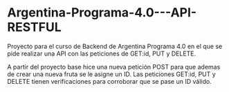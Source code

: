 # Argentina-Programa-4.0---API-RESTFUL

Proyecto para el curso de Backend de Argentina Programa 4.0 en el que se pide realizar una API con las peticiones de GET:id, PUT y DELETE.

A partir del proyecto base hice una nueva petición POST para que ademas de crear una nueva fruta se le asigne un ID.
Las peticiones GET:id, PUT y DELETE tienen verificaciones para corroborar que se pase un ID válido.
